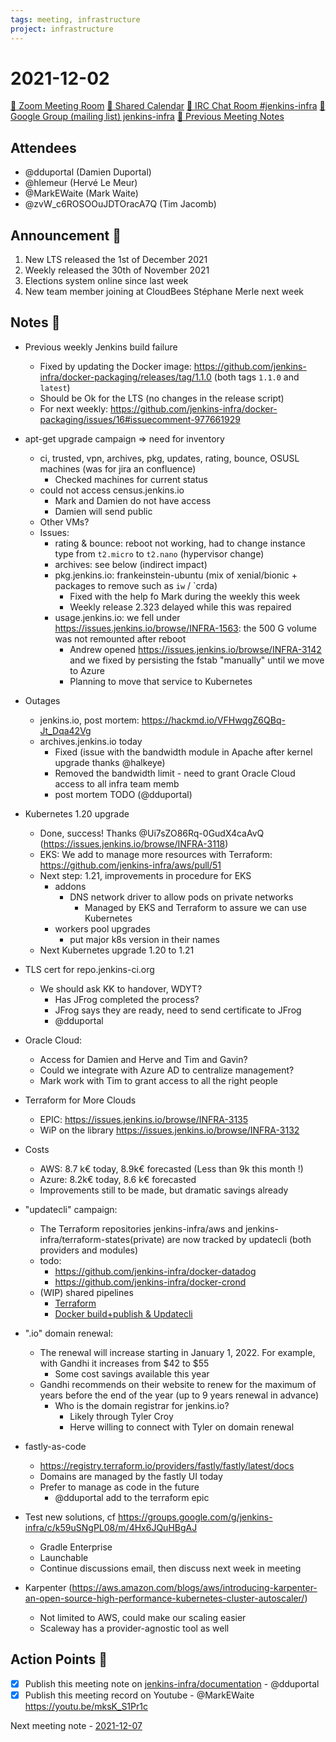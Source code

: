 ```yaml
---
tags: meeting, infrastructure
project: infrastructure
---
```

<!-- markdownlint-disable MD026-->


# 2021-12-02

[:movie_camera: Zoom Meeting Room](https://zoom.us/j/92454301214?pwd=aEVoUi9EanpaakN3L1ZxRlpDQk5Ddz09)
[:calendar: Shared Calendar](https://jenkins.io/event-calendar/)
[:speech_balloon: IRC Chat Room #jenkins-infra](https://jenkins.io/chat/#jenkins-infra)
[:email: Google Group (mailing list) jenkins-infra](https://groups.google.com/g/jenkins-infra)
[🧠 Previous Meeting Notes](https://github.com/jenkins-infra/documentation/blob/main/meetings/2021-11-23.md)

## Attendees

* @dduportal (Damien Duportal)
* @hlemeur (Hervé Le Meur)
* @MarkEWaite (Mark Waite)
* @zvW_c6ROSOOuJDTOracA7Q (Tim Jacomb)

## Announcement :loudspeaker:

1. New LTS released the 1st of December 2021
2. Weekly released the 30th of November 2021
3. Elections system online since last week
4. New team member joining at CloudBees Stéphane Merle next week

## Notes :book:

* Previous weekly Jenkins build failure
  * Fixed by updating the Docker image: https://github.com/jenkins-infra/docker-packaging/releases/tag/1.1.0 (both tags `1.1.0` and `latest`)
  * Should be Ok for the LTS (no changes in the release script)
  * For next weekly: https://github.com/jenkins-infra/docker-packaging/issues/16#issuecomment-977661929

* apt-get upgrade campaign => need for inventory
    * ci, trusted, vpn, archives, pkg, updates, rating, bounce, OSUSL machines (was for jira an confluence)
        * Checked machines for current status
    * could not access census.jenkins.io
        * Mark and Damien do not have access
        * Damien will send public
    * Other VMs?
    * Issues:
        * rating & bounce: reboot not working, had to change instance type from `t2.micro` to `t2.nano` (hypervisor change)
        * archives: see below (indirect impact)
        * pkg.jenkins.io: frankeinstein-ubuntu (mix of xenial/bionic + packages to remove such as `iw` / `crda)
            * Fixed with the help fo Mark during the weekly this week
            * Weekly release 2.323 delayed while this was repaired
        * usage.jenkins.io: we fell under https://issues.jenkins.io/browse/INFRA-1563: the 500 G volume was not remounted after reboot
            * Andrew opened https://issues.jenkins.io/browse/INFRA-3142 and we fixed by persisting the fstab "manually" until we move to Azure
            * Planning to move that service to Kubernetes
* Outages
    * jenkins.io, post mortem: https://hackmd.io/VFHwqgZ6QBq-Jt_Dqa42Vg
    * archives.jenkins.io today
        * Fixed (issue with the bandwidth module in Apache after kernel upgrade thanks @halkeye)
        * Removed the bandwidth limit - need to grant Oracle Cloud access to all infra team memb
        * post mortem TODO (@dduportal)
* Kubernetes 1.20 upgrade
    * Done, success! Thanks @Ui7sZO86Rq-0GudX4caAvQ (https://issues.jenkins.io/browse/INFRA-3118)
    * EKS: We add to manage more resources with Terraform: https://github.com/jenkins-infra/aws/pull/51
    * Next step: 1.21, improvements in procedure for EKS
        * addons
            * DNS network driver to allow pods on private networks
                * Managed by EKS and Terraform to assure we can use Kubernetes
        * workers pool upgrades
            * put major k8s version in their names
    * Next Kubernetes upgrade 1.20 to 1.21
* TLS cert for repo.jenkins-ci.org 
    * We should ask KK to handover, WDYT?
        * Has JFrog completed the process?
        * JFrog says they are ready, need to send certificate to JFrog
        * @dduportal
* Oracle Cloud:
    * Access for Damien and Herve and Tim and Gavin?
    * Could we integrate with Azure AD to centralize management?
    * Mark work with Tim to grant access to all the right people
* Terraform for More Clouds
    * EPIC: https://issues.jenkins.io/browse/INFRA-3135
    * WiP on the library https://issues.jenkins.io/browse/INFRA-3132
* Costs
    * AWS: 8.7 k€ today, 8.9k€ forecasted (Less than 9k this month !)
    * Azure: 8.2k€ today, 8.6 k€ forecasted
    * Improvements still to be made, but dramatic savings already
* "updatecli" campaign:
    * The Terraform repositories jenkins-infra/aws and jenkins-infra/terraform-states(private) are now tracked by updatecli (both providers and modules)
    * todo:
        * https://github.com/jenkins-infra/docker-datadog
        * https://github.com/jenkins-infra/docker-crond
    * (WIP) shared pipelines
        * [Terraform](https://github.com/jenkins-infra/pipeline-library/pull/258)
        * [Docker build+publish & Updatecli](https://github.com/jenkins-infra/pipeline-library/pull/259)
    
* ".io" domain renewal:
     * The renewal will increase starting in January 1, 2022. For example, with Gandhi it increases from $42 to $55
         * Some cost savings available this year
     * Gandhi recommends on their website to renew for the maximum of years before the end of the year (up to 9 years renewal in advance) 
         * Who is the domain registrar for jenkins.io?
             * Likely through Tyler Croy
             * Herve willing to connect with Tyler on domain renewal
* fastly-as-code
     * https://registry.terraform.io/providers/fastly/fastly/latest/docs
     * Domains are managed by the fastly UI today
     * Prefer to manage as code in the future
         * @dduportal add to the terraform epic
* Test new solutions, cf https://groups.google.com/g/jenkins-infra/c/k59uSNgPL08/m/4Hx6JQuHBgAJ
     * Gradle Enterprise
     * Launchable
     * Continue discussions email, then discuss next week in meeting
* Karpenter (https://aws.amazon.com/blogs/aws/introducing-karpenter-an-open-source-high-performance-kubernetes-cluster-autoscaler/)
    * Not limited to AWS, could make our scaling easier
    * Scaleway has a provider-agnostic tool as well


## Action Points :muscle:

* [x] Publish this meeting note on [jenkins-infra/documentation](https://github.com/jenkins-infra/documentation) - @dduportal 
* [x] Publish this meeting record on Youtube - @MarkEWaite https://youtu.be/mksK_S1Pr1c

Next meeting note - [2021-12-07](https://github.com/jenkins-infra/documentation/blob/main/meetings/2021-12-07.md) 

